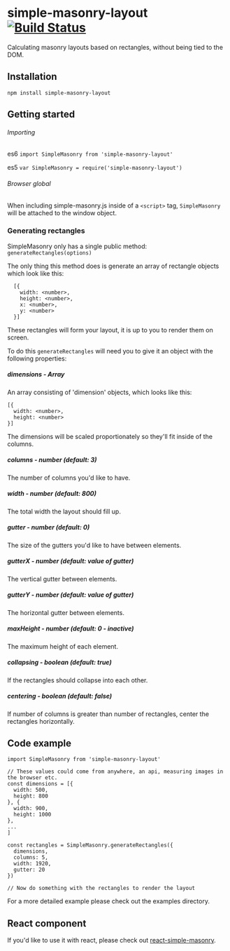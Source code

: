 # simple-masonry-layout [![Build Status](https://travis-ci.org/jchn/simple-masonry-layout.svg?branch=master)](https://travis-ci.org/jchn/simple-masonry-layout)
Calculating masonry layouts based on rectangles, without being tied to the DOM.

## Installation

`npm install simple-masonry-layout`

## Getting started

###### Importing

es6
`import SimpleMasonry from 'simple-masonry-layout'`

es5
`var SimpleMasonry = require('simple-masonry-layout')`

###### Browser global

When including simple-masonry.js inside of a `<script>` tag, `SimpleMasonry` will be attached to the window object.

### Generating rectangles

SimpleMasonry only has a single public method: `generateRectangles(options)`

The only thing this method does is generate an array of rectangle objects which look like this:

  ```
    [{
      width: <number>,
      height: <number>,
      x: <number>,
      y: <number>
    }]
  ```

These rectangles will form your layout, it is up to you to render them on screen.

To do this `generateRectangles` will need you to give it an object with the following properties:

##### dimensions - Array

An array consisting of 'dimension' objects, which looks like this:

  ```
  [{
    width: <number>,
    height: <number>
  }]
  ```

The dimensions will be scaled proportionately so they'll fit inside of the columns.

##### columns - number (default: 3)

The number of columns you'd like to have.

##### width - number (default: 800)

The total width the layout should fill up.

##### gutter - number (default: 0)

The size of the gutters you'd like to have between elements.

##### gutterX - number (default: value of gutter)

The vertical gutter between elements.

##### gutterY - number (default: value of gutter)

The horizontal gutter between elements.

##### maxHeight - number (default: 0 - inactive)

The maximum height of each element.

##### collapsing - boolean (default: true)

If the rectangles should collapse into each other.

##### centering - boolean (default: false)

If number of columns is greater than number of rectangles, center the rectangles horizontally.

## Code example

  ```
  import SimpleMasonry from 'simple-masonry-layout'

  // These values could come from anywhere, an api, measuring images in the browser etc.
  const dimensions = [{
    width: 500,
    height: 800
  }, {
    width: 900,
    height: 1000
  },
  ...
  ]

  const rectangles = SimpleMasonry.generateRectangles({
    dimensions,
    columns: 5,
    width: 1920,
    gutter: 20
  })

  // Now do something with the rectangles to render the layout
  ```

For a more detailed example please check out the examples directory.

## React component

If you'd like to use it with react, please check out [react-simple-masonry](https://github.com/awkward/react-simple-masonry).